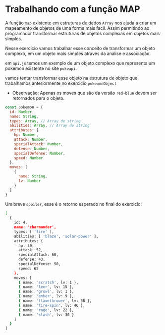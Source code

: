 # Trabalhando com a função MAP

A função `map` existente em estruturas de dados `Array` nos ajuda a 
criar um mapeamento de objetos de uma forma mais facil. Assim permitindo ao
programador transformar estruturas de objetos complexas em objetos mais simples.

Nesse exercicio vamos trabalhar esse conceito de transformar um objeto complexo, em um objeto mais simples através da analise e associação.

em `api.js` temos um exemplo de um objeto complexo que representa um pokemon
existente no site `pokeapi`.

vamos tentar transformar esse objeto na estrutura de objeto que trabalhamos
anteriormente no exercicio `pokemonObject`

* Observação: Apenas os moves que são da versão `red-blue` devem ser retornados para o objeto.

```javascript
const pokemon = {
  id: Number,
  name: String,
  types: Array, // Array de string
  abilities: Array, // Array de string
  attributes: {
    hp: Number,
    attack: Number,
    specialAttack: Number,
    defense: Number,
    specialDefense: Number,
    speed: Number
  },
  moves: [
    {
      name: String,
      lv: Number
    }
  ]
}

```
Um breve `spoiler`, esse é o retorno esperado no final do exercicio:

```bash
[
  {
    id: 4,
    name: 'charmander',
    types: [ 'fire' ],
    abilities: [ 'blaze', 'solar-power' ],
    attributes: {
      hp: 39,
      attack: 52,
      specialAttack: 60,
      defense: 43,
      specialDefense: 50,
      speed: 65
    },
    moves: [
      { name: 'scratch', lv: 1 },
      { name: 'leer', lv: 15 },
      { name: 'growl', lv: 1 },
      { name: 'ember', lv: 9 },
      { name: 'flamethrower', lv: 38 },
      { name: 'fire-spin', lv: 46 },
      { name: 'rage', lv: 22 },
      { name: 'slash', lv: 30 }
    ]
  }
]
```
